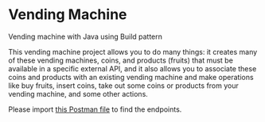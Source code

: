 # Vending Machine
Vending machine with Java using Build pattern

This vending machine project allows you to do many things: it creates many of these vending machines, coins, and products (fruits) that must be available in a specific external API, and it also allows you to associate these coins and products with an existing vending machine and make operations like buy fruits, insert coins, take out some coins or products from your vending machine, and some other actions.

Please import [this Postman file](https://github.com/jfongarini/vendingMachine/blob/main/VendingMachine.postman_collection.json) to find the endpoints.
